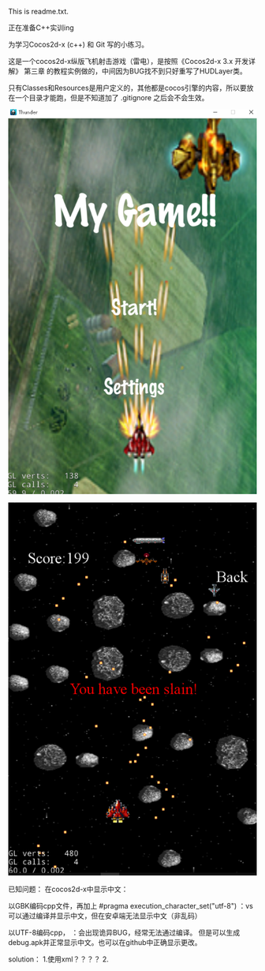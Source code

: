 ﻿This is readme.txt.

正在准备C++实训ing

为学习Cocos2d-x (c++) 和 Git 写的小练习。

这是一个cocos2d-x纵版飞机射击游戏（雷电），是按照《Cocos2d-x 3.x 开发详解》 第三章 的教程实例做的，中间因为BUG找不到只好重写了HUDLayer类。

只有Classes和Resources是用户定义的，其他都是cocos引擎的内容，所以要放在一个目录才能跑，但是不知道加了 .gitignore 之后会不会生效。

 ![image]( https://github.com/MaOrange/Thunder/blob/master/demo.png)

 ![image]( https://github.com/MaOrange/Thunder/blob/master/demo2.png)


已知问题：
 在cocos2d-x中显示中文：

 以GBK编码cpp文件，再加上
 #pragma execution_character_set("utf-8")
：vs可以通过编译并显示中文，但在安卓端无法显示中文（非乱码）

以UTF-8编码cpp，
：会出现诡异BUG，经常无法通过编译。
但是可以生成debug.apk并正常显示中文。也可以在github中正确显示更改。

solution：
1.使用xml？？？？
2.